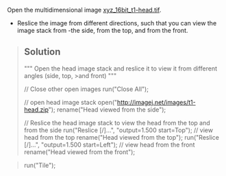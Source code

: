 Open the multidimensional image [xyz_16bit_t1-head.tif](https://github.com/NEUBIAS/training-resources/raw/master/image_data/xyz_16bit_t1-head.tif).
- Reslice the image from different directions, such that you can view the image stack from -the side, from the top, and from the front.

> ## Solution
>""" Open the head image stack and reslice it to view it from different angles (side, top, >and front) """
>
>// Close other open images
>run("Close All");
>
>// open head image stack
>open("http://imagej.net/images/t1-head.zip");
>rename("Head viewed from the side");
>
>// Reslice the head image stack to view the head from the top and from the side
>run("Reslice [/]...", "output=1.500 start=Top"); // view head from the top
>rename("Head viewed from the top");
>run("Reslice [/]...", "output=1.500 start=Left"); // view head from the front
>rename("Head viewed from the front");

>run("Tile");
